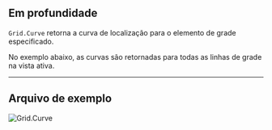 ## Em profundidade
`Grid.Curve` retorna a curva de localização para o elemento de grade especificado.

No exemplo abaixo, as curvas são retornadas para todas as linhas de grade na vista ativa.
___
## Arquivo de exemplo

![Grid.Curve](./Revit.Elements.Grid.Curve_img.jpg)
